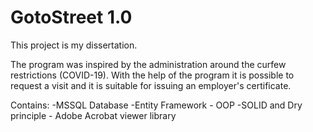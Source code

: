 ﻿# GotoStreet 1.0
 
 This project is my dissertation.
 
 The program was inspired by the administration around the curfew restrictions (COVID-19).
 With the help of the program it is possible to request a visit and it is suitable for issuing an employer's certificate.
 
 Contains:
    -MSSQL Database
    -Entity Framework
    - OOP
    -SOLID and Dry principle
    - Adobe Acrobat viewer library
    
